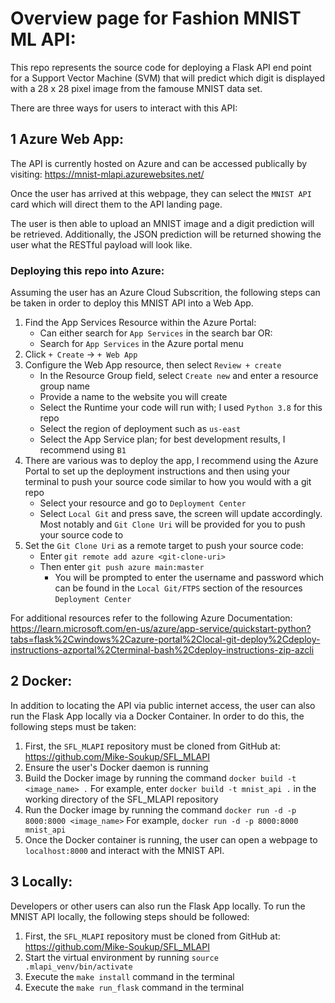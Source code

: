 # Overview page for Fashion MNIST ML API:

This repo represents the source code for deploying a Flask API end point for a Support Vector Machine (SVM) that will predict which digit is displayed with a 28 x 28 pixel image from the famouse MNIST data set. 

There are three ways for users to interact with this API:

## 1 Azure Web App:
The API is currently hosted on Azure and can be accessed publically by visiting: https://mnist-mlapi.azurewebsites.net/

Once the user has arrived at this webpage, they can select the `MNIST API` card which will direct them to the API landing page. 

The user is then able to upload an MNIST image and a digit prediction will be retrieved. Additionally, the JSON prediction will be returned showing the user what the RESTful payload will look like.

### Deploying this repo into Azure:
Assuming the user has an Azure Cloud Subscrition, the following steps can be taken in order to deploy this MNIST API into a Web App. 

1. Find the App Services Resource within the Azure Portal:
    - Can either search for `App Services` in the search bar OR:
    - Search for `App Services` in the Azure portal menu
2. Click `+ Create` -> `+ Web App`
3. Configure the Web App resource, then select `Review + create`
    - In the Resource Group field, select `Create new` and enter a resource group name
    - Provide a name to the website you will create
    - Select the Runtime your code will run with; I used `Python 3.8` for this repo
    - Select the region of deployment such as `us-east`
    - Select the App Service plan; for best development results, I recommend using `B1`
4. There are various was to deploy the app, I recommend using the Azure Portal to set up the deployment instructions and then using your terminal to push your source code similar to how you would with a git repo
    - Select your resource and go to `Deployment Center`
    - Select `Local Git` and press save, the screen will update accordingly. Most notably and `Git Clone Uri` will be provided for you to push your source code to
5. Set the `Git Clone Uri` as a remote target to push your source code:
    - Enter `git remote add azure <git-clone-uri>`
    - Then enter `git push azure main:master`
        - You will be prompted to enter the username and password which can be found in the `Local Git/FTPS` section of the resources `Deployment Center`

For additional resources refer to the following Azure Documentation: https://learn.microsoft.com/en-us/azure/app-service/quickstart-python?tabs=flask%2Cwindows%2Cazure-portal%2Clocal-git-deploy%2Cdeploy-instructions-azportal%2Cterminal-bash%2Cdeploy-instructions-zip-azcli 

## 2 Docker:
In addition to locating the API via public internet access, the user can also run the Flask App locally via a Docker Container. In order to do this, the following steps must be taken:

1. First, the `SFL_MLAPI` repository must be cloned from GitHub at: https://github.com/Mike-Soukup/SFL_MLAPI
2. Ensure the user's Docker daemon is running
3. Build the Docker image by running the command `docker build -t <image_name> .`
    For example, enter `docker build -t mnist_api .` in the working directory of the SFL_MLAPI repository
4. Run the Docker image by running the command `docker run -d -p 8000:8000 <image_name>`
    For example, `docker run -d -p 8000:8000 mnist_api`
5. Once the Docker container is running, the user can open a webpage to `localhost:8000` and interact with the MNIST API.

## 3 Locally:
Developers or other users can also run the Flask App locally. To run the MNIST API locally, the following steps should be followed:

1. First, the `SFL_MLAPI` repository must be cloned from GitHub at: https://github.com/Mike-Soukup/SFL_MLAPI
2. Start the virtual environment by running `source .mlapi_venv/bin/activate`
3. Execute the `make install` command in the terminal
4. Execute the `make run_flask` command in the terminal